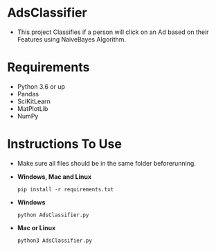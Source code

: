 # AdsClassifier
- This project Classifies if a person will click on an Ad based on their Features using NaiveBayes Algorithm.

# Requirements
- Python 3.6 or up
- Pandas
- SciKitLearn
- MatPlotLib
- NumPy

# Instructions To Use
- Make sure all files should be in the same folder beforerunning.

- **Windows, Mac and Linux**
  ``` 
  pip install -r requirements.txt
  ```
- **Windows**
  ```
  python AdsClassifier.py
  ```
- **Mac or Linux**
  ```
  python3 AdsClassifier.py
  ```
